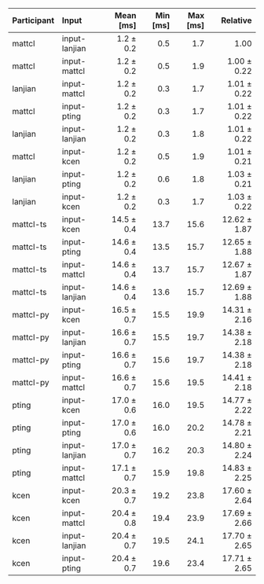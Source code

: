 | Participant | Input | Mean [ms] | Min [ms] | Max [ms] | Relative |
|:---|:---|---:|---:|---:|---:|
| mattcl | input-lanjian | 1.2 ± 0.2 | 0.5 | 1.7 | 1.00 |
| mattcl | input-mattcl | 1.2 ± 0.2 | 0.5 | 1.9 | 1.00 ± 0.22 |
| lanjian | input-mattcl | 1.2 ± 0.2 | 0.3 | 1.7 | 1.01 ± 0.22 |
| mattcl | input-pting | 1.2 ± 0.2 | 0.3 | 1.7 | 1.01 ± 0.22 |
| lanjian | input-lanjian | 1.2 ± 0.2 | 0.3 | 1.8 | 1.01 ± 0.22 |
| mattcl | input-kcen | 1.2 ± 0.2 | 0.5 | 1.9 | 1.01 ± 0.21 |
| lanjian | input-pting | 1.2 ± 0.2 | 0.6 | 1.8 | 1.03 ± 0.21 |
| lanjian | input-kcen | 1.2 ± 0.2 | 0.3 | 1.7 | 1.03 ± 0.22 |
| mattcl-ts | input-kcen | 14.5 ± 0.4 | 13.7 | 15.6 | 12.62 ± 1.87 |
| mattcl-ts | input-pting | 14.6 ± 0.4 | 13.5 | 15.7 | 12.65 ± 1.88 |
| mattcl-ts | input-mattcl | 14.6 ± 0.4 | 13.7 | 15.7 | 12.67 ± 1.87 |
| mattcl-ts | input-lanjian | 14.6 ± 0.4 | 13.6 | 15.7 | 12.69 ± 1.88 |
| mattcl-py | input-kcen | 16.5 ± 0.7 | 15.5 | 19.9 | 14.31 ± 2.16 |
| mattcl-py | input-lanjian | 16.6 ± 0.7 | 15.5 | 19.7 | 14.38 ± 2.18 |
| mattcl-py | input-pting | 16.6 ± 0.7 | 15.6 | 19.7 | 14.38 ± 2.18 |
| mattcl-py | input-mattcl | 16.6 ± 0.7 | 15.6 | 19.5 | 14.41 ± 2.18 |
| pting | input-kcen | 17.0 ± 0.6 | 16.0 | 19.5 | 14.77 ± 2.22 |
| pting | input-pting | 17.0 ± 0.6 | 16.0 | 20.2 | 14.78 ± 2.21 |
| pting | input-lanjian | 17.0 ± 0.7 | 16.2 | 20.3 | 14.80 ± 2.24 |
| pting | input-mattcl | 17.1 ± 0.7 | 15.9 | 19.8 | 14.83 ± 2.25 |
| kcen | input-kcen | 20.3 ± 0.7 | 19.2 | 23.8 | 17.60 ± 2.64 |
| kcen | input-mattcl | 20.4 ± 0.8 | 19.4 | 23.9 | 17.69 ± 2.66 |
| kcen | input-lanjian | 20.4 ± 0.7 | 19.5 | 24.1 | 17.70 ± 2.65 |
| kcen | input-pting | 20.4 ± 0.7 | 19.6 | 23.4 | 17.71 ± 2.65 |
